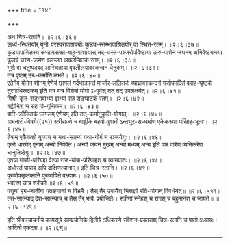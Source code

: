 +++
title = "१४"

+++

अथ चित्र-रतानि।   ॥२।६।३६॥  
ऊर्ध्व-स्थितयोर् यूनोः परस्परापाश्रययोः कुड्य-स्तम्भापाश्रितयोर् वा स्थित-रतम्।   ॥२।६।३७॥  
कुड्यापाश्रितस्य कण्ठावसक्त-बाहु-पाशायास् तद्-धस्त-पञ्जरोपविष्टाया ऊरु-पाशेन जघनम् अभिवेष्टयन्त्या कुड्ये चरण-क्रमेण वलन्त्या अवलम्बितकं रतम्।   ॥२।६।३८॥  
भूमौ वा चतुष्पदवद् आस्थिताया वृषलीलयावस्कन्दनं धेनुकम्।   ॥२।६।३९॥  
तत्र पृष्ठम् उरः-कर्माणि लभते।   ॥२।६।४०॥  
एतेनैव योगेन शौनम् ऐणेयं छागलं गर्दभाक्रान्तं मार्जार-ललितकं व्याघ्रावस्कन्दनं गजोपमर्दितं वराह-घृष्टकं तुरगाधिरूढकम् इति यत्र यत्र विशेषो योगो ऽ-पूर्वस् तत् तद् उपलक्षयेत्।   ॥२।६।४१॥  
मिश्री-कृत-सद्भावाभ्यां द्वाभ्यां सह सङ्घाटकं रतम्।   ॥२।६।४२॥  
बह्वीभिश् च सह गो-यूथिकम्।   ॥२।६।४३॥  
वारि-क्रीडितकं छागलम् ऐणेयम् इति तत्-कर्मानुकृति-योगात्।   ॥२।६।४४॥  
ग्रामनारी-विषये((२१)) स्त्रीराज्ये च बाह्लीके बहवो युवानो ऽन्तःपुर-स-धर्माण एकैकस्याः परिग्रह-भूताः।   ॥२।६।४५॥  
तेषाम् एकैकशो युगपच् च यथा-सात्म्यं यथा-योगं च रञ्जयेयुः।   ॥२।६।४६॥  
एको धारयेद् एनाम् अन्यो निषेवेत। अन्यो जघनं मुखम् अन्यो मध्यम् अन्य इति वारं वारेण व्यतिकरेण चानुतिष्ठेयुः।   ॥२।६।४७॥  
एतया गोष्ठी-परिग्रहा वेश्या राज-योषा-परिग्राहश् च व्याख्यातः।   ॥२।६।४८॥  
अधोरतं पायाव् अपि दाक्षिणत्यानाम्। इति चित्र-रतानि।   ॥२।६।४९॥  
पुरुषोपसृप्तकानि पुरुषायिते वक्ष्यामः।   ॥२।६।५०॥  
भवतश् चात्र श्लोकौ   ॥२।६।५१॥  
पशूनां मृग-जातीनां पतङ्गानां च विभ्रमैः। तैस् तैर् उपायैश् चित्तज्ञो रति-योगान् विवर्धयेत्॥   ॥२।६।५१व्॥  
तत्-सात्म्याद् देश-सात्म्याच् च तैस् तैर् भावैः प्रयोजितैः। स्त्रीणां स्नेहश् च रागश् च बहुमानश् च जायते॥ ॥२।६।५२व्॥  

इति श्रीवात्यायनीये कामसूत्रे साम्प्रयोगिके द्वितीये ऽधिकरणे संवेशन-प्रकाराश् चित्र-रतानि च षष्ठो ऽध्यायः। आदितो एकदशः। ॥२।६च्॥  


**************************************************************************  